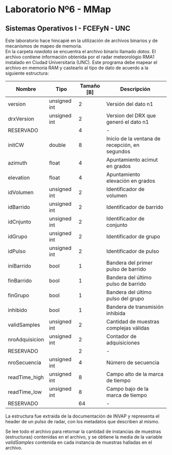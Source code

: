 # Laboratorio Nº6 - MMap
## Sistemas Operativos I - FCEFyN - UNC

Este laboratorio hace hincapié en la utilización de archivos binarios y de mecanismos de mapeo de memoria.\
En  la carpeta _rawdata_ se encuentra el archivo binario llamado _datos_. El archivo contiene información obtenida por el radar meteorológio RMA1 instalado en Ciudad Universitaria (UNC). Este programa debe mapear el archivo en memoria RAM y castearlo al tipo de dato de acuerdo a la siguiente estructura:

| Nombre      | Tipo    |  Tamaño [B]      | Descripción |  
| ----------- | ----------- | ----------- | ----------- |
| version      | unsigned int | 2 | Versión del dato n1 |
| drxVersion   | unsigned int | 2 | Version del DRX que generó el dato n1 |
| RESERVADO   |  | 4 | - |
| initCW   | double | 8 | Inicio de la ventana de recepción, en segundos |
| azimuth   | float | 4 | Apuntamiento acimut en grados |
| elevation   | float | 4 | Apuntamiento elevación en grados |
| idVolumen   | unsigned int  | 2 | Identificador de volumen |
| idBarrido   | unsigned int  | 2 | Identificador de barrido |
| idCnjunto  | unsigned int  | 2 | Identificador de conjunto |
| idGrupo  | unsigned int  | 2 | Identificador de grupo |
| idPulso   | unsigned int  | 2 | Identificador de pulso |
| iniBarrido   | bool | 1 | Bandera del primer pulso de barrido |
| finBarrido   | bool  | 1 | Bandera del último pulso de barrido |
| finGrupo   | bool  | 1 |  Bandera del último pulso del grupo |
| inhibido   | bool  | 1 | Bandera de transmisión inhibida |
| validSamples  | unsigned int  | 2 | Cantidad de muestras complejas válidas |
| nroAdquisicion  | unsigned int  | 2 | Contador de adquisiciones |
| RESERVADO   |  | 2 | - |
| nroSecuencia   | unsigned int | 4 | Número de secuencia |
| readTime_high   | unsigned int | 8 | Campo alto de la marca de tiempo |
| readTime_low   | unsigned int | 8 | Campo bajo de la marca de tiempo |
| RESERVADO   |  | 64 | - |


La estructura fue extraida de la documentación de INVAP y representa el header de un pulso de radar, con los metadatos que describen al mismo.

Se lee todo el archivo para retornar la cantidad de instancias de muestras (estructuras) contenidas en el archivo, y se obtiene la media de la variable _validSamples_ contenida en cada instancia de muestras halladas en el archivo.